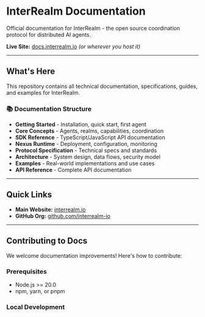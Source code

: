 # InterRealm Documentation

Official documentation for InterRealm - the open source coordination protocol for distributed AI agents.

**Live Site:** [docs.interrealm.io](https://docs.interrealm.io) *(or wherever you host it)*

---

## What's Here

This repository contains all technical documentation, specifications, guides, and examples for InterRealm.

### 📚 Documentation Structure

- **Getting Started** - Installation, quick start, first agent
- **Core Concepts** - Agents, realms, capabilities, coordination
- **SDK Reference** - TypeScript/JavaScript API documentation
- **Nexus Runtime** - Deployment, configuration, monitoring
- **Protocol Specification** - Technical specs and standards
- **Architecture** - System design, data flows, security model
- **Examples** - Real-world implementations and use cases
- **API Reference** - Complete API documentation

---

## Quick Links

- **Main Website:** [interrealm.io](https://interrealm.io)
- **GitHub Org:** [github.com/interrealm-io](https://github.com/interrealm-io)

---

## Contributing to Docs

We welcome documentation improvements! Here's how to contribute:

### Prerequisites

- Node.js >= 20.0
- npm, yarn, or pnpm

### Local Development
```bash
